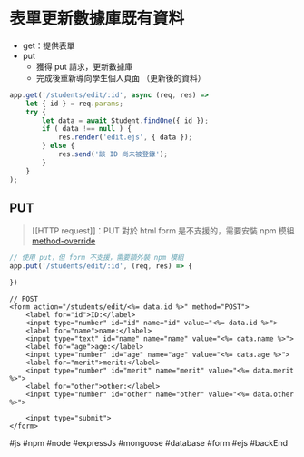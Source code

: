 # 表單更新數據庫既有資料
- get：提供表單
- put
	- 獲得 put 請求，更新數據庫
	- 完成後重新導向學生個人頁面 （更新後的資料）

```js
app.get('/students/edit/:id', async (req, res) =>
	let { id } = req.params;
	try {
		let data = await Student.findOne({ id });
		if ( data !== null ) {
			res.render('edit.ejs', { data });
		} else {
			res.send('該 ID 尚未被登錄');
		}
	}
);
```
## PUT
>[[HTTP request]]：PUT 對於 html form 是不支援的，需要安裝 npm 模組
>[method-override](https://www.npmjs.com/package/method-override)
```js
// 使用 put，但 form 不支援，需要額外裝 npm 模組
app.put('/students/edit/:id', (req, res) => {

})


```

```ejs
// POST
<form action="/students/edit/<%= data.id %>" method="POST">
	<label for="id">ID:</label>
	<input type="number" id="id" name="id" value="<%= data.id %>">
	<label for="name">name:</label>
	<input type="text" id="name" name="name" value="<%= data.name %>">
	<label for="age">age:</label>
	<input type="number" id="age" name="age" value="<%= data.age %>">
	<label for="merit">merit:</label>
	<input type="number" id="merit" name="merit" value="<%= data.merit %>">
	<label for="other">other:</label>
	<input type="number" id="other" name="other" value="<%= data.other %>">
	
	<input type="submit">
</form>
```
#js #npm #node #expressJs #mongoose #database #form #ejs #backEnd 
